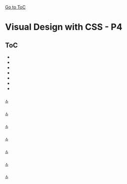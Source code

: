 [Go to ToC](../README.md)

# Visual Design with CSS - P4

## ToC
* [](#)
* [ ](#)
* [ ](#)
* [ ](#)
* [ ](#)
* [](#)
* [](#)

### 
  
  
  
[🔝](#toc)  
  
### 



[🔝](#toc)  
  
### 



  
[🔝](#toc)  

### 


  
[🔝](#toc)  

### 


  
[🔝](#toc)  

###




[🔝](#toc)    
  
  
### 


[🔝](#toc)  

  
  
  
